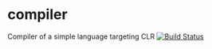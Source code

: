 # compiler
Compiler of a simple language targeting CLR
[![Build Status](https://travis-ci.org/karoletrych/compiler.svg?branch=master)](https://travis-ci.org/karoletrych/compiler)
